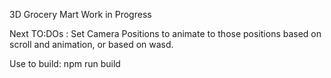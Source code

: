 3D Grocery Mart
Work in Progress

Next TO:DOs :
Set Camera Positions to animate to those positions based on scroll and animation, or based on wasd.

Use to build: 
npm run build